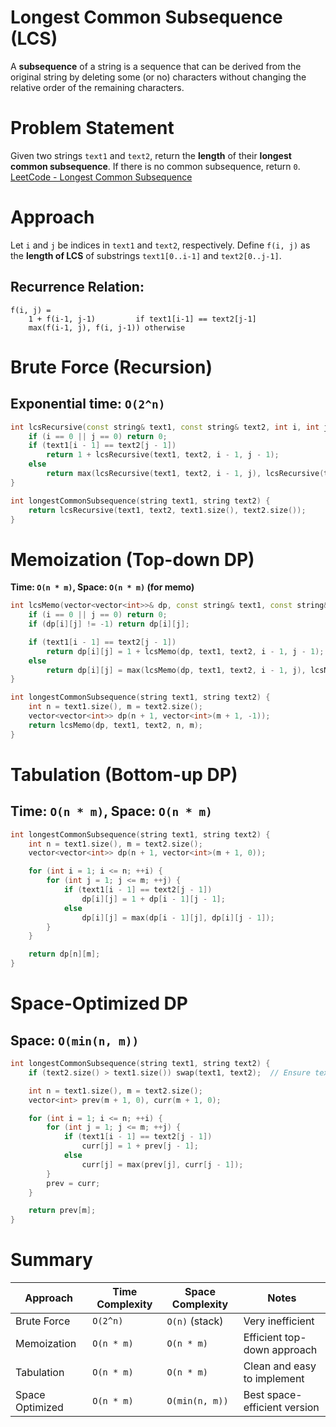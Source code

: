 # Longest Common Subsequence (LCS)

A **subsequence** of a string is a sequence that can be derived from the original string by deleting some (or no) characters without changing the relative order of the remaining characters.

# Problem Statement

Given two strings `text1` and `text2`, return the **length** of their **longest common subsequence**.
If there is no common subsequence, return `0`.
[LeetCode - Longest Common Subsequence](https://leetcode.com/problems/longest-common-subsequence/)


# Approach

Let `i` and `j` be indices in `text1` and `text2`, respectively.
Define `f(i, j)` as the **length of LCS** of substrings `text1[0..i-1]` and `text2[0..j-1]`.

## Recurrence Relation:

```
f(i, j) =
    1 + f(i-1, j-1)         if text1[i-1] == text2[j-1]
    max(f(i-1, j), f(i, j-1)) otherwise
```

# Brute Force (Recursion)

## Exponential time: `O(2^n)`

```cpp
int lcsRecursive(const string& text1, const string& text2, int i, int j) {
    if (i == 0 || j == 0) return 0;
    if (text1[i - 1] == text2[j - 1])
        return 1 + lcsRecursive(text1, text2, i - 1, j - 1);
    else
        return max(lcsRecursive(text1, text2, i - 1, j), lcsRecursive(text1, text2, i, j - 1));
}

int longestCommonSubsequence(string text1, string text2) {
    return lcsRecursive(text1, text2, text1.size(), text2.size());
}
```

# Memoization (Top-down DP)

**Time: `O(n * m)`, Space: `O(n * m)` (for memo)**

```cpp
int lcsMemo(vector<vector<int>>& dp, const string& text1, const string& text2, int i, int j) {
    if (i == 0 || j == 0) return 0;
    if (dp[i][j] != -1) return dp[i][j];

    if (text1[i - 1] == text2[j - 1])
        return dp[i][j] = 1 + lcsMemo(dp, text1, text2, i - 1, j - 1);
    else
        return dp[i][j] = max(lcsMemo(dp, text1, text2, i - 1, j), lcsMemo(dp, text1, text2, i, j - 1));
}

int longestCommonSubsequence(string text1, string text2) {
    int n = text1.size(), m = text2.size();
    vector<vector<int>> dp(n + 1, vector<int>(m + 1, -1));
    return lcsMemo(dp, text1, text2, n, m);
}
```

# Tabulation (Bottom-up DP)

## Time: `O(n * m)`, Space: `O(n * m)`

```cpp
int longestCommonSubsequence(string text1, string text2) {
    int n = text1.size(), m = text2.size();
    vector<vector<int>> dp(n + 1, vector<int>(m + 1, 0));

    for (int i = 1; i <= n; ++i) {
        for (int j = 1; j <= m; ++j) {
            if (text1[i - 1] == text2[j - 1])
                dp[i][j] = 1 + dp[i - 1][j - 1];
            else
                dp[i][j] = max(dp[i - 1][j], dp[i][j - 1]);
        }
    }

    return dp[n][m];
}
```

# Space-Optimized DP

## Space: `O(min(n, m))`

```cpp
int longestCommonSubsequence(string text1, string text2) {
    if (text2.size() > text1.size()) swap(text1, text2);  // Ensure text1 is longer

    int n = text1.size(), m = text2.size();
    vector<int> prev(m + 1, 0), curr(m + 1, 0);

    for (int i = 1; i <= n; ++i) {
        for (int j = 1; j <= m; ++j) {
            if (text1[i - 1] == text2[j - 1])
                curr[j] = 1 + prev[j - 1];
            else
                curr[j] = max(prev[j], curr[j - 1]);
        }
        prev = curr;
    }

    return prev[m];
}
```

# Summary

| Approach        | Time Complexity | Space Complexity | Notes                        |
| --------------- | --------------- | ---------------- | ---------------------------- |
| Brute Force     | `O(2^n)`        | `O(n)` (stack)   | Very inefficient             |
| Memoization     | `O(n * m)`      | `O(n * m)`       | Efficient top-down approach  |
| Tabulation      | `O(n * m)`      | `O(n * m)`       | Clean and easy to implement  |
| Space Optimized | `O(n * m)`      | `O(min(n, m))`   | Best space-efficient version |

